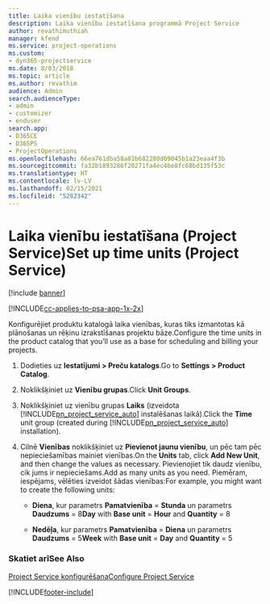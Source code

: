 ```yaml
---
title: Laika vienību iestatīšana
description: Laika vienību iestatīšana programmā Project Service
author: revathimuthiah
manager: kfend
ms.service: project-operations
ms.custom:
- dyn365-projectservice
ms.date: 8/03/2018
ms.topic: article
ms.author: revathim
audience: Admin
search.audienceType:
- admin
- customizer
- enduser
search.app:
- D365CE
- D365PS
- ProjectOperations
ms.openlocfilehash: 66ea761dba58a81b682280d09045b1a23eaa4f3b
ms.sourcegitcommit: fa32b1893286f20271fa4ec4be8fc68bd135f53c
ms.translationtype: HT
ms.contentlocale: lv-LV
ms.lasthandoff: 02/15/2021
ms.locfileid: "5282342"
---
```

# <a name="set-up-time-units-project-service"></a><span data-ttu-id="05243-103">Laika vienību iestatīšana (Project Service)</span><span class="sxs-lookup"><span data-stu-id="05243-103">Set up time units (Project Service)</span></span>

[!include [banner](../includes/psa-now-project-operations.md)]

[!INCLUDE[cc-applies-to-psa-app-1x-2x](../includes/cc-applies-to-psa-app-1x-2x.md)]

<span data-ttu-id="05243-104">Konfigurējiet produktu katalogā laika vienības, kuras tiks izmantotas kā plānošanas un rēķinu izrakstīšanas projektu bāze.</span><span class="sxs-lookup"><span data-stu-id="05243-104">Configure the time units in the product catalog that you’ll use as a base for scheduling and billing your projects.</span></span>  
  
1. <span data-ttu-id="05243-105">Dodieties uz **Iestatījumi > Preču katalogs**.</span><span class="sxs-lookup"><span data-stu-id="05243-105">Go to **Settings > Product Catalog**.</span></span>  
  
2. <span data-ttu-id="05243-106">Noklikšķiniet uz **Vienību grupas**.</span><span class="sxs-lookup"><span data-stu-id="05243-106">Click **Unit Groups**.</span></span>  
  
3. <span data-ttu-id="05243-107">Noklikšķiniet uz vienību grupas **Laiks** (izveidota [!INCLUDE[pn_project_service_auto](../includes/pn-project-service-auto.md)] instalēšanas laikā).</span><span class="sxs-lookup"><span data-stu-id="05243-107">Click the **Time** unit group (created during [!INCLUDE[pn_project_service_auto](../includes/pn-project-service-auto.md)] installation).</span></span>  
  
4. <span data-ttu-id="05243-108">Cilnē **Vienības** noklikšķiniet uz **Pievienot jaunu vienību**, un pēc tam pēc nepieciešamības mainiet vienības.</span><span class="sxs-lookup"><span data-stu-id="05243-108">On the **Units** tab, click **Add New Unit**, and then change the values as necessary.</span></span> <span data-ttu-id="05243-109">Pievienojiet tik daudz vienību, cik jums ir nepieciešams.</span><span class="sxs-lookup"><span data-stu-id="05243-109">Add as many units as you need.</span></span> <span data-ttu-id="05243-110">Piemēram, iespējams, vēlēties izveidot šādas vienības:</span><span class="sxs-lookup"><span data-stu-id="05243-110">For example, you might want to create the following units:</span></span>  
  
   - <span data-ttu-id="05243-111">**Diena**, kur parametrs **Pamatvienība** = **Stunda** un parametrs **Daudzums** = 8</span><span class="sxs-lookup"><span data-stu-id="05243-111">**Day** with **Base unit** = **Hour** and **Quantity** = 8</span></span>  
  
   - <span data-ttu-id="05243-112">**Nedēļa**, kur parametrs **Pamatvienība** = **Diena** un parametrs **Daudzums** = 5</span><span class="sxs-lookup"><span data-stu-id="05243-112">**Week** with **Base unit** = **Day** and **Quantity** = 5</span></span>  
  
### <a name="see-also"></a><span data-ttu-id="05243-113">Skatiet arī</span><span class="sxs-lookup"><span data-stu-id="05243-113">See Also</span></span>  
 [<span data-ttu-id="05243-114">Project Service konfigurēšana</span><span class="sxs-lookup"><span data-stu-id="05243-114">Configure Project Service</span></span>](../psa/configure.md)


[!INCLUDE[footer-include](../includes/footer-banner.md)]